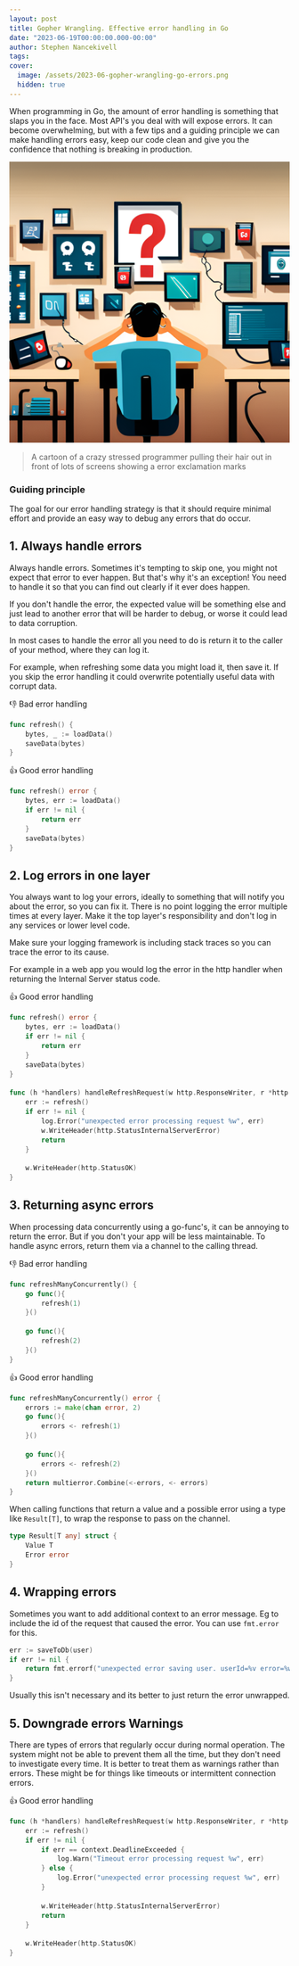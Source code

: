 ```yaml
---
layout: post
title: Gopher Wrangling. Effective error handling in Go
date: "2023-06-19T00:00:00.000-00:00"
author: Stephen Nancekivell
tags:
cover:
  image: /assets/2023-06-gopher-wrangling-go-errors.png
  hidden: true
---
```


When programming in Go, the amount of error handling is something that slaps you in the face. Most API's you deal with will expose errors. It can become overwhelming, but with a few tips and a guiding principle we can make handling errors easy, keep our code clean and give you the confidence that nothing is breaking in production.

![A cartoon of a crazy stressed programmer pulling their hair out in front of lots of screens showing a error exclamation marks](/assets/2023-06-gopher-wrangling-go-errors.png)

> A cartoon of a crazy stressed programmer pulling their hair out in front of lots of screens showing a error exclamation marks

### Guiding principle

The goal for our error handling strategy is that it should require minimal effort and provide an easy way to debug any errors that do occur.

## 1. Always handle errors

Always handle errors. Sometimes it's tempting to skip one, you might not expect that error to ever happen. But that's why it's an exception! You need to handle it so that you can find out clearly if it ever does happen.

If you don't handle the error, the expected value will be something else and just lead to another error that will be harder to debug, or worse it could lead to data corruption.

In most cases to handle the error all you need to do is return it to the caller of your method, where they can log it.

For example, when refreshing some data you might load it, then save it. If you skip the error handling it could overwrite potentially useful data with corrupt data.

👎 Bad error handling

```go
func refresh() {
    bytes, _ := loadData()
    saveData(bytes)
}
```

👍 Good error handling

```go
func refresh() error {
    bytes, err := loadData()
    if err != nil {
        return err
    }
    saveData(bytes)
}
```

## 2. Log errors in one layer

You always want to log your errors, ideally to something that will notify you about the error, so you can fix it. There is no point logging the error multiple times at every layer. Make it the top layer's responsibility and don't log in any services or lower level code.

Make sure your logging framework is including stack traces so you can trace the error to its cause.

For example in a web app you would log the error in the http handler when returning the Internal Server status code.

👍 Good error handling

```go
func refresh() error {
    bytes, err := loadData()
    if err != nil {
        return err
    }
    saveData(bytes)
}

func (h *handlers) handleRefreshRequest(w http.ResponseWriter, r *http.Request) {
    err := refresh()
    if err != nil {
        log.Error("unexpected error processing request %w", err)
        w.WriteHeader(http.StatusInternalServerError)
        return
    }

    w.WriteHeader(http.StatusOK)
}
```

## 3. Returning async errors

When processing data concurrently using a go-func's, it can be annoying to return the error. But if you don't your app will be less maintainable. To handle async errors, return them via a channel to the calling thread.

👎 Bad error handling

```go
func refreshManyConcurrently() {
    go func(){
        refresh(1)
    }()

    go func(){
        refresh(2)
    }()
}
```

👍 Good error handling

```go
func refreshManyConcurrently() error {
    errors := make(chan error, 2)
    go func(){
        errors <- refresh(1)
    }()

    go func(){
        errors <- refresh(2)
    }()
    return multierror.Combine(<-errors, <- errors)
}
```

When calling functions that return a value and a possible error using a type like `Result[T]`, to wrap the response to pass on the channel.

```go
type Result[T any] struct {
    Value T
    Error error
}
```

## 4. Wrapping errors

Sometimes you want to add additional context to an error message. Eg to include the id of the request that caused the error. You can use `fmt.error` for this.

```go
err := saveToDb(user)
if err != nil {
    return fmt.errorf("unexpected error saving user. userId=%v error=%w", user.Id, err)
}
```

Usually this isn't necessary and its better to just return the error unwrapped.

## 5. Downgrade errors Warnings

There are types of errors that regularly occur during normal operation. The system might not be able to prevent them all the time, but they don't need to investigate every time. It is better to treat them as warnings rather than errors. These might be for things like timeouts or intermittent connection errors.

👍 Good error handling

```go
func (h *handlers) handleRefreshRequest(w http.ResponseWriter, r *http.Request) {
    err := refresh()
    if err != nil {
        if err == context.DeadlineExceeded {
            log.Warn("Timeout error processing request %w", err)
        } else {
            log.Error("unexpected error processing request %w", err)
        }

        w.WriteHeader(http.StatusInternalServerError)
        return
    }

    w.WriteHeader(http.StatusOK)
}
```
